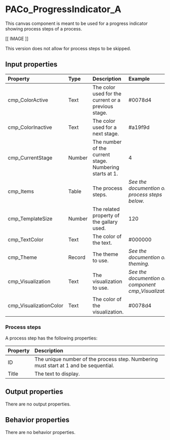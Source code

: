 # PACo_ProgressIndicator_A

This canvas component is meant to be used for a progress indicator showing process steps of a process.

[[ IMAGE ]]

This version does not allow for process steps to be skipped.

## **Input properties**

| Property | Type | Description | Example |
| :--- | :--- | :--- | :--- |
| cmp_ColorActive | Text | The color used for the current or a previous stage. | #0078d4 |
| cmp_ColorInactive | Text | The color used for a next stage. | #a19f9d |
| cmp_CurrentStage | Number | The number of the current stage. Numbering starts at 1. | 4 |
| cmp_Items | Table | The process steps. | *See the documention on process steps below.* |
| cmp_TemplateSize | Number | The related property of the gallary used. | 120 |
| cmp_TextColor | Text | The color of the text. | #000000 |
| cmp_Theme | Record | The theme to use. | *See the documention on theming.* |
| cmp_Visualization | Text | The visualization to use. | *See the documention on the component cmp_Visualization_A.* |
| cmp_VisualizationColor | Text | The color of the visualization. | #0078d4 |

### Process steps

A process step has the following properties:

| Property | Description |
| :--- | :--- |
| ID | The unique number of the process step. Numbering must start at 1 and be sequential. |
| Title | The text to display. |

## **Output properties**

There are no output properties.

## **Behavior properties**

There are no behavior properties.
